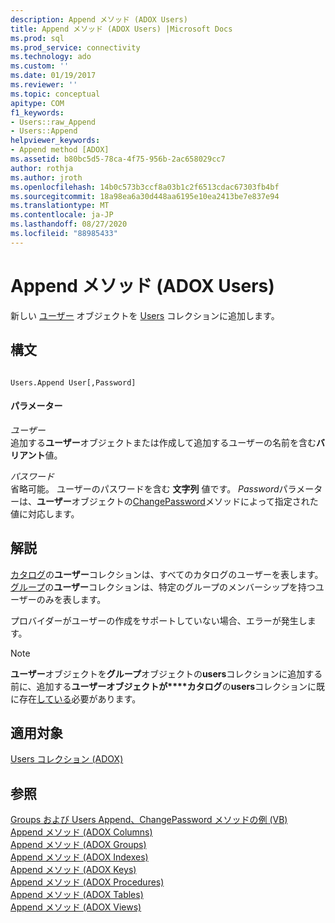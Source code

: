 ```yaml
---
description: Append メソッド (ADOX Users)
title: Append メソッド (ADOX Users) |Microsoft Docs
ms.prod: sql
ms.prod_service: connectivity
ms.technology: ado
ms.custom: ''
ms.date: 01/19/2017
ms.reviewer: ''
ms.topic: conceptual
apitype: COM
f1_keywords:
- Users::raw_Append
- Users::Append
helpviewer_keywords:
- Append method [ADOX]
ms.assetid: b80bc5d5-78ca-4f75-956b-2ac658029cc7
author: rothja
ms.author: jroth
ms.openlocfilehash: 14b0c573b3ccf8a03b1c2f6513cdac67303fb4bf
ms.sourcegitcommit: 18a98ea6a30d448aa6195e10ea2413be7e837e94
ms.translationtype: MT
ms.contentlocale: ja-JP
ms.lasthandoff: 08/27/2020
ms.locfileid: "88985433"
---
```

# <a name="append-method-adox-users"></a>Append メソッド (ADOX Users)
新しい [ユーザー](./user-object-adox.md) オブジェクトを [Users](./users-collection-adox.md) コレクションに追加します。  
  
## <a name="syntax"></a>構文  
  
```  
  
Users.Append User[,Password]  
```  
  
#### <a name="parameters"></a>パラメーター  
 *ユーザー*  
 追加する**ユーザー**オブジェクトまたは作成して追加するユーザーの名前を含む**バリアント**値。  
  
 *パスワード*  
 省略可能。 ユーザーのパスワードを含む **文字列** 値です。 *Password*パラメーターは、**ユーザー**オブジェクトの[ChangePassword](./changepassword-method-adox.md)メソッドによって指定された値に対応します。  
  
## <a name="remarks"></a>解説  
 [カタログ](./catalog-object-adox.md)の**ユーザー**コレクションは、すべてのカタログのユーザーを表します。 [グループ](./group-object-adox.md)の**ユーザー**コレクションは、特定のグループのメンバーシップを持つユーザーのみを表します。  
  
 プロバイダーがユーザーの作成をサポートしていない場合、エラーが発生します。  
  
> [!NOTE]
>  **ユーザー**オブジェクトを**グループ**オブジェクトの**users**コレクションに追加する前に、追加する**ユーザーオブジェクトが****カタログ**の**users**コレクションに既に存在[している](./name-property-adox.md)必要があります。  
  
## <a name="applies-to"></a>適用対象  
 [Users コレクション (ADOX)](./users-collection-adox.md)  
  
## <a name="see-also"></a>参照  
 [Groups および Users Append、ChangePassword メソッドの例 (VB)](./groups-and-users-append-changepassword-methods-example-vb.md)   
 [Append メソッド (ADOX Columns)](./append-method-adox-columns.md)   
 [Append メソッド (ADOX Groups)](./append-method-adox-groups.md)   
 [Append メソッド (ADOX Indexes)](./append-method-adox-indexes.md)   
 [Append メソッド (ADOX Keys)](./append-method-adox-keys.md)   
 [Append メソッド (ADOX Procedures)](./append-method-adox-procedures.md)   
 [Append メソッド (ADOX Tables)](./append-method-adox-tables.md)   
 [Append メソッド (ADOX Views)](./append-method-adox-views.md)